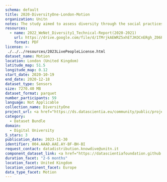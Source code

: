 ```yaml
---
schema: default
title: 2020-DiversityOne-London-Motion
organization: Unitn
notes: The study aimed to assess diversity through the social practices and daily behaviors of university students from eight different countries. The research was carried out in two phases. Initially, a large sample of students from Denmark, Italy, Mongolia, Paraguay, the United Kingdom, China, Mexico, and India, completed a survey on their social practices, as well as their socio-demographic, cultural, and psychological elements. In the second phase, a sub-sample of the respondents engaged in a four-week data collection by using an innovative smartphone application called iLog. This app collected data from thirty-four smartphone sensors around the clock, allowing for an in-depth investigation into the diversity and daily routines of university students across countries, both synchronically and diachronically.
resources:
  - name: 2022_WeNet_Diversity1_Technical-Report(2020-2021)
    url: https://drive.google.com/file/d/1TMrjkAEWRZ5xhETJKOCnERgh_Z06PO2E/view?usp=drive_link
    format: PDF
license: >-
 ./../../resources/2023LivePeopleLicense.html
dataset_name: Motion
location: London (United Kingdom)
latitude_map: 51.5
longitude_map: 0.12
start_date: 2020-10-19
end_date: 2020-12-18
dataset_type: Sensors
size: 7270.40 MB
dataset_format: parquet
number_participants: 59
language: Not Applicable
collection_name: DiversityOne
project_url: <a href="https://ds.datascientia.eu/community/public/projects/ff8fb8d9-ecfd-4c39-bc09-c80eb4d90403">https://ds.datascientia.eu/community/public/projects/ff8fb8d9-ecfd-4c39-bc09-c80eb4d90403</a>
category: 
  - Dataset Bundle
domain: 
  - Digital University
5_stars: 3
publication_date: 2023-11-30
identifier: 004.AAAD.AAE.AY-BF-BH-BI
request_contact: datadistribution.knowdive@unitn.it
component_dataset_link: <a href="https://datascientiafoundation.github.io/LivePeople/datasets/2020-DV1-London-Accelerometer%20Event/">2020-DV1-London-Accelerometer Event</a>, <a href="https://datascientiafoundation.github.io/LivePeople/datasets/2020-DV1-London-Activities%20Per%20Time/">2020-DV1-London-Activities Per Time</a>, <a href="https://datascientiafoundation.github.io/LivePeople/datasets/2020-DV1-London-Gyroscope%20Event/">2020-DV1-London-Gyroscope Event</a>, <a href="https://datascientiafoundation.github.io/LivePeople/datasets/2020-DV1-London-Step%20Counter%20Event/">2020-DV1-London-Step Counter Event</a>, <a href="https://datascientiafoundation.github.io/LivePeople/datasets/2020-DV1-London-Step%20Detector%20Event/">2020-DV1-London-Step Detector Event</a>
duration_facet: "2-6 months"
location_facet: United Kingdom
location_continent_facet: Europe
data_type_facet: Motion
---
```


